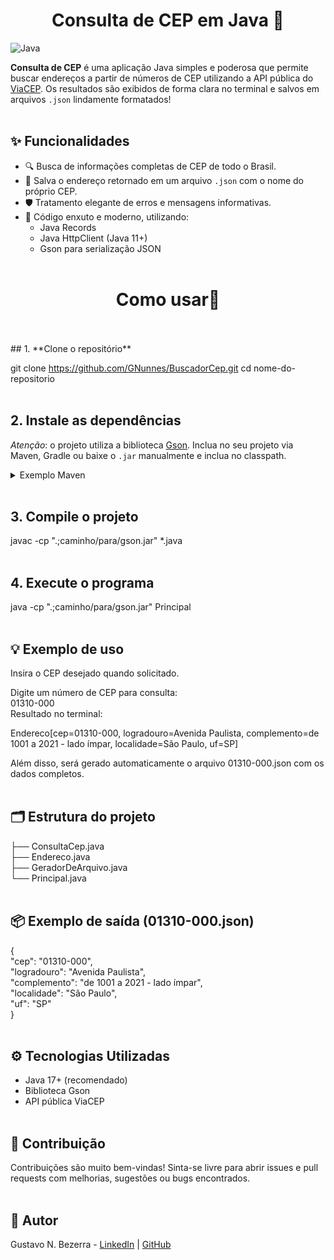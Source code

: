 <h1><div align="center">
Consulta de CEP em Java 🚀</div></h1> 



![Java](https://img.shields.io/badge/Language-Java-orange)

**Consulta de CEP** é uma aplicação Java simples e poderosa que permite buscar endereços a partir de números de CEP utilizando a API pública do [ViaCEP](https://viacep.com.br/). Os resultados são exibidos de forma clara no terminal e salvos em arquivos `.json` lindamente formatados!
<br><br>
## ✨ Funcionalidades

- 🔍 Busca de informações completas de CEP de todo o Brasil.
- 💾 Salva o endereço retornado em um arquivo `.json` com o nome do próprio CEP.
- 🛡️ Tratamento elegante de erros e mensagens informativas.
- 🧊 Código enxuto e moderno, utilizando:
  - Java Records
  - Java HttpClient (Java 11+)
  - Gson para serialização JSON <br><br>

<h1><div align="center">Como usar🚀 </div></h1> 
<br><br>
## 1. **Clone o repositório**

git clone https://github.com/GNunnes/BuscadorCep.git
cd nome-do-repositorio
<br><br>

## 2. **Instale as dependências**

*Atenção*: o projeto utiliza a biblioteca [Gson](https://github.com/google/gson). Inclua no seu projeto via Maven, Gradle ou baixe o `.jar` manualmente e inclua no classpath.
<br>
<details>
<summary>Exemplo Maven</summary>

<dependency> <groupId>com.google.code.gson</groupId> <artifactId>gson</artifactId> <version>2.10.1</version> </dependency> ``` </details>
<br>
## 3. Compile o projeto

javac -cp ".;caminho/para/gson.jar" *.java
<br><br>
## 4. Execute o programa

java -cp ".;caminho/para/gson.jar" Principal
<br><br>
## 💡 Exemplo de uso
Insira o CEP desejado quando solicitado.

Digite um número de CEP para consulta:<br>
01310-000<br>
Resultado no terminal:

Endereco[cep=01310-000, logradouro=Avenida Paulista, complemento=de 1001 a 2021 - lado ímpar, localidade=São Paulo, uf=SP]

Além disso, será gerado automaticamente o arquivo 01310-000.json com os dados completos.
<br><br>
## 🗂️ Estrutura do projeto

├── ConsultaCep.java<br>
├── Endereco.java<br>
├── GeradorDeArquivo.java<br>
└── Principal.java
<br><br>
## 📦 Exemplo de saída (01310-000.json)

{<br>
  "cep": "01310-000",<br>
  "logradouro": "Avenida Paulista",<br>
  "complemento": "de 1001 a 2021 - lado ímpar",<br>
  "localidade": "São Paulo",<br>
  "uf": "SP"<br>
}
<br><br>
## ⚙️ Tecnologias Utilizadas <br>
- Java 17+ (recomendado)<br>
- Biblioteca Gson<br>
- API pública ViaCEP
<br><br>
## 🙏 Contribuição
Contribuições são muito bem-vindas! Sinta-se livre para abrir issues e pull requests com melhorias, sugestões ou bugs encontrados.
<br><br>
## 👤 Autor

Gustavo N. Bezerra - [LinkedIn](https://www.linkedin.com/in/gustavo-nunnes) | [GitHub](https://github.com/GNunnes)
